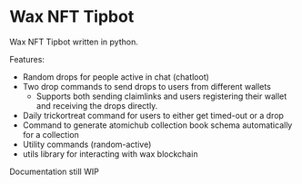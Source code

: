 # Wax NFT Tipbot
Wax NFT Tipbot written in python.

Features:
- Random drops for people active in chat (chatloot)
- Two drop commands to send drops to users from different wallets
    - Supports both sending claimlinks and users registering their wallet and receiving the drops directly.
- Daily trickortreat command for users to either get timed-out or a drop
- Command to generate atomichub collection book schema automatically for a collection
- Utility commands (random-active)
- utils library for interacting with wax blockchain

Documentation still WIP